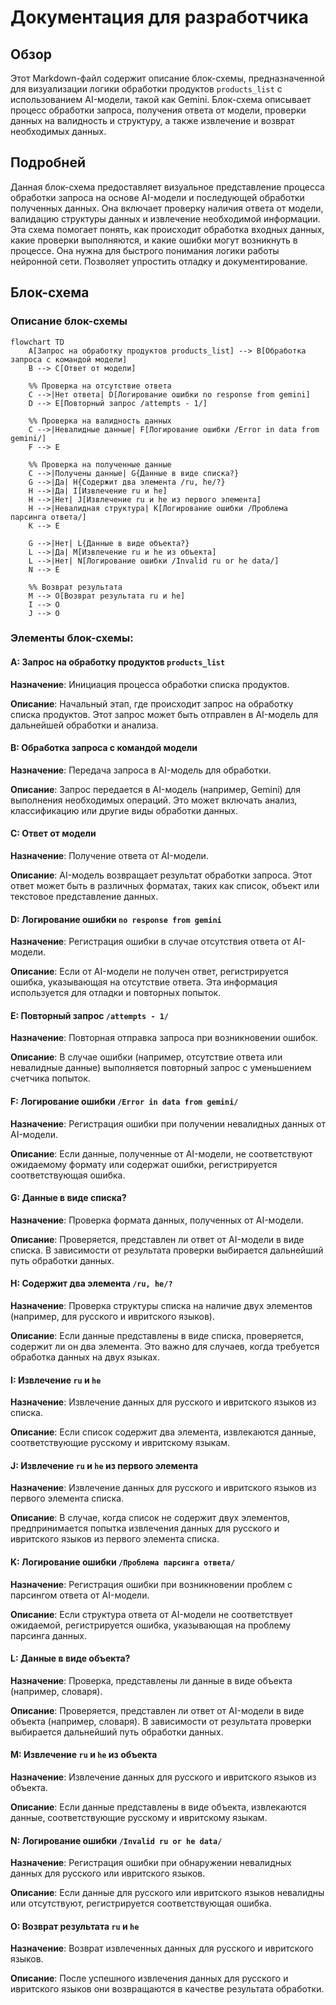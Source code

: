 # Документация для разработчика

## Обзор

Этот Markdown-файл содержит описание блок-схемы, предназначенной для визуализации логики обработки продуктов `products_list` с использованием AI-модели, такой как Gemini. Блок-схема описывает процесс обработки запроса, получения ответа от модели, проверки данных на валидность и структуру, а также извлечение и возврат необходимых данных.

## Подробней

Данная блок-схема предоставляет визуальное представление процесса обработки запроса на основе AI-модели и последующей обработки полученных данных. Она включает проверку наличия ответа от модели, валидацию структуры данных и извлечение необходимой информации. Эта схема помогает понять, как происходит обработка входных данных, какие проверки выполняются, и какие ошибки могут возникнуть в процессе.
Она нужна для быстрого понимания логики работы нейронной сети. Позволяет упростить отладку и документирование.

## Блок-схема

### Описание блок-схемы

```mermaid
flowchart TD
    A[Запрос на обработку продуктов products_list] --> B[Обработка запроса с командой модели]
    B --> C[Ответ от модели]
    
    %% Проверка на отсутствие ответа
    C -->|Нет ответа| D[Логирование ошибки no response from gemini]
    D --> E[Повторный запрос /attempts - 1/]

    %% Проверка на валидность данных
    C -->|Невалидные данные| F[Логирование ошибки /Error in data from gemini/]
    F --> E

    %% Проверка на полученные данные
    C -->|Получены данные| G{Данные в виде списка?}
    G -->|Да| H{Содержит два элемента /ru, he/?}
    H -->|Да| I[Извлечение ru и he]
    H -->|Нет| J[Извлечение ru и he из первого элемента]
    H -->|Невалидная структура| K[Логирование ошибки /Проблема парсинга ответа/]
    K --> E

    G -->|Нет| L{Данные в виде объекта?}
    L -->|Да| M[Извлечение ru и he из объекта]
    L -->|Нет| N[Логирование ошибки /Invalid ru or he data/]
    N --> E

    %% Возврат результата
    M --> O[Возврат результата ru и he]
    I --> O
    J --> O
```

### Элементы блок-схемы:

#### A: Запрос на обработку продуктов `products_list`

**Назначение**: Инициация процесса обработки списка продуктов.

**Описание**: Начальный этап, где происходит запрос на обработку списка продуктов. Этот запрос может быть отправлен в AI-модель для дальнейшей обработки и анализа.

#### B: Обработка запроса с командой модели

**Назначение**: Передача запроса в AI-модель для обработки.

**Описание**: Запрос передается в AI-модель (например, Gemini) для выполнения необходимых операций. Это может включать анализ, классификацию или другие виды обработки данных.

#### C: Ответ от модели

**Назначение**: Получение ответа от AI-модели.

**Описание**: AI-модель возвращает результат обработки запроса. Этот ответ может быть в различных форматах, таких как список, объект или текстовое представление данных.

#### D: Логирование ошибки `no response from gemini`

**Назначение**: Регистрация ошибки в случае отсутствия ответа от AI-модели.

**Описание**: Если от AI-модели не получен ответ, регистрируется ошибка, указывающая на отсутствие ответа. Эта информация используется для отладки и повторных попыток.

#### E: Повторный запрос `/attempts - 1/`

**Назначение**: Повторная отправка запроса при возникновении ошибок.

**Описание**: В случае ошибки (например, отсутствие ответа или невалидные данные) выполняется повторный запрос с уменьшением счетчика попыток.

#### F: Логирование ошибки `/Error in data from gemini/`

**Назначение**: Регистрация ошибки при получении невалидных данных от AI-модели.

**Описание**: Если данные, полученные от AI-модели, не соответствуют ожидаемому формату или содержат ошибки, регистрируется соответствующая ошибка.

#### G: Данные в виде списка?

**Назначение**: Проверка формата данных, полученных от AI-модели.

**Описание**: Проверяется, представлен ли ответ от AI-модели в виде списка. В зависимости от результата проверки выбирается дальнейший путь обработки данных.

#### H: Содержит два элемента `/ru, he/?`

**Назначение**: Проверка структуры списка на наличие двух элементов (например, для русского и ивритского языков).

**Описание**: Если данные представлены в виде списка, проверяется, содержит ли он два элемента. Это важно для случаев, когда требуется обработка данных на двух языках.

#### I: Извлечение `ru` и `he`

**Назначение**: Извлечение данных для русского и ивритского языков из списка.

**Описание**: Если список содержит два элемента, извлекаются данные, соответствующие русскому и ивритскому языкам.

#### J: Извлечение `ru` и `he` из первого элемента

**Назначение**: Извлечение данных для русского и ивритского языков из первого элемента списка.

**Описание**: В случае, когда список не содержит двух элементов, предпринимается попытка извлечения данных для русского и ивритского языков из первого элемента списка.

#### K: Логирование ошибки `/Проблема парсинга ответа/`

**Назначение**: Регистрация ошибки при возникновении проблем с парсингом ответа от AI-модели.

**Описание**: Если структура ответа от AI-модели не соответствует ожидаемой, регистрируется ошибка, указывающая на проблему парсинга данных.

#### L: Данные в виде объекта?

**Назначение**: Проверка, представлены ли данные в виде объекта (например, словаря).

**Описание**: Проверяется, представлен ли ответ от AI-модели в виде объекта (например, словаря). В зависимости от результата проверки выбирается дальнейший путь обработки данных.

#### M: Извлечение `ru` и `he` из объекта

**Назначение**: Извлечение данных для русского и ивритского языков из объекта.

**Описание**: Если данные представлены в виде объекта, извлекаются данные, соответствующие русскому и ивритскому языкам.

#### N: Логирование ошибки `/Invalid ru or he data/`

**Назначение**: Регистрация ошибки при обнаружении невалидных данных для русского или ивритского языков.

**Описание**: Если данные для русского или ивритского языков невалидны или отсутствуют, регистрируется соответствующая ошибка.

#### O: Возврат результата `ru` и `he`

**Назначение**: Возврат извлеченных данных для русского и ивритского языков.

**Описание**: После успешного извлечения данных для русского и ивритского языков они возвращаются в качестве результата обработки.